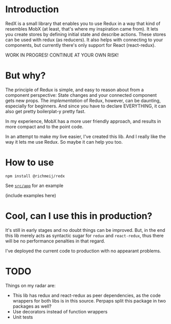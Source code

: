 # Introduction 
RedX is a small library that enables you to use Redux in a way that kind of resembles MobX (at least, that's where my inspiration came from). It lets you create stores by defining initial state and describe actions. These stores can be used with redux (as reducers). It also helps with connecting to your components, but currently there's only support for React (react-redux).

WORK IN PROGRES! CONTINUE AT YOUR OWN RISK!

# But why?
The principle of Redux is simple, and easy to reason about from a component perspective: State changes and your connected component gets new props. The *implementation* of Redux, however, can be daunting, especially for beginners. And since you have to declare EVERYTHING, it can also get pretty boilerplat-y pretty fast.

In my experience, MobX has a more user friendly approach, and results in more compact and to the point code.

In an attempt to make my live easier, I've created this lib. And I really like the way it lets me use Redux. So maybe it can help you too.

# How to use

```
npm install @richmeij/redx
```

See [`src/app`](https://github.com/richmeij/redx/tree/master/src/app) for an example

(include examples here)


# Cool, can I use this in production?

It's still in early stages and no doubt things can be improved. But, in the end this lib merely acts as syntactic sugar for `redux` and `react-redux`, thus there will be no performance penalties in that regard.

I've deployed the current code to production with no appearant problems.

# TODO

Things on my radar are:
* This lib has redux and react-redux as peer dependencies, as the code wrappers for both libs is in this source. Perpaps split this package in two packages as well?
* Use decorators instead of function wrappers
* Unit tests
